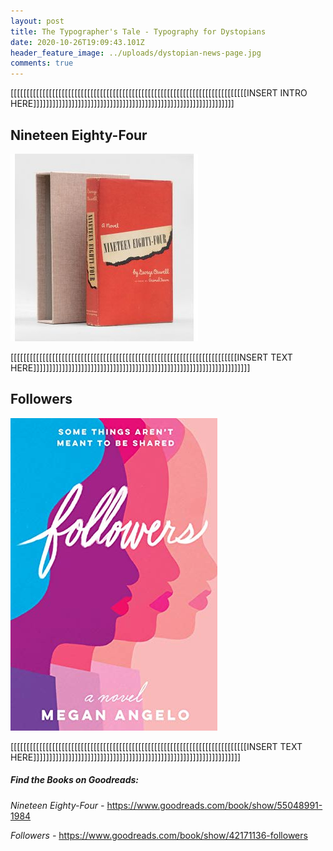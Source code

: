 ```yaml
---
layout: post
title: The Typographer's Tale - Typography for Dystopians
date: 2020-10-26T19:09:43.101Z
header_feature_image: ../uploads/dystopian-news-page.jpg
comments: true
---
```

\[[[[[[[[[[[[[[[[[[[[[[[[[[[[[[[[[[[[[[[[[[[[[[[[[[[[[[[[[[[[[[[[[[[[[[[[[[INSERT INTRO HERE]]]]]]]]]]]]]]]]]]]]]]]]]]]]]]]]]]]]]]]]]]]]]]]]]]]]]]]]]]]]]]]

## Nineteen Eighty-Four

![](../uploads/87502.jpg)

\[[[[[[[[[[[[[[[[[[[[[[[[[[[[[[[[[[[[[[[[[[[[[[[[[[[[[[[[[[[[[[[[[[[[[[[INSERT TEXT HERE]]]]]]]]]]]]]]]]]]]]]]]]]]]]]]]]]]]]]]]]]]]]]]]]]]]]]]]]]]]]]]]]]]]]

## Followers

![](../uploads/42171136.jpg)

\[[[[[[[[[[[[[[[[[[[[[[[[[[[[[[[[[[[[[[[[[[[[[[[[[[[[[[[[[[[[[[[[[[[[[[[[[[INSERT TEXT HERE]]]]]]]]]]]]]]]]]]]]]]]]]]]]]]]]]]]]]]]]]]]]]]]]]]]]]]]]]]]]]]]]]

##### Find the Books on Goodreads:

*Nineteen Eighty-Four -* <https://www.goodreads.com/book/show/55048991-1984> 

*Followers -* <https://www.goodreads.com/book/show/42171136-followers>